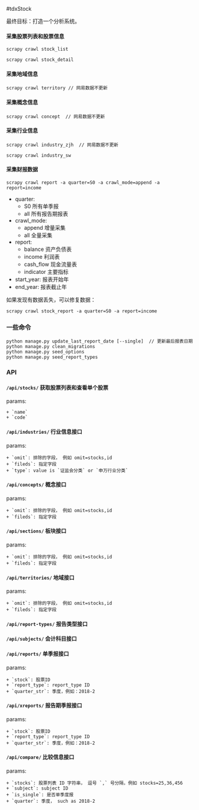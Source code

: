 #tdxStock

最终目标：打造一个分析系统。

#### 采集股票列表和股票信息

```
scrapy crawl stock_list

scrapy crawl stock_detail
```

#### 采集地域信息

```
scrapy crawl territory // 网易数据不更新
```

#### 采集概念信息

```
scrapy crawl concept  // 网易数据不更新
```

#### 采集行业信息

```
scrapy crawl industry_zjh  // 网易数据不更新

scrapy crawl industry_sw
```

#### 采集财报数据

```
scrapy crawl report -a quarter=S0 -a crawl_mode=append -a report=income
```

+ quarter:
    + S0 所有单季报
    + all 所有报告期报表
+ crawl_mode:
    + append 增量采集
    + all 全量采集
+ report:
    + balance 资产负债表
    + income 利润表
    + cash_flow 现金流量表
    + indicator 主要指标
+ start_year: 报表开始年
+ end_year: 报表截止年

如果发现有数据丢失，可以修复数据：

```
scrapy crawl stock_report -a quarter=S0 -a report=income
```


### 一些命令

```
python manage.py update_last_report_date [--single]  // 更新最后报表日期
python manage.py clean_migrations
python manage.py seed_options
python manage.py seed_report_types
```

### API

#### `/api/stocks/` 获取股票列表和查看单个股票

params:

    + `name`
    + `code`

#### `/api/industries/` 行业信息接口

params:

    + `omit`: 排除的字段， 例如 omit=stocks,id
    + `fileds`: 指定字段
    + `type`: value is `证监会分类` or `申万行业分类`


#### `/api/concepts/` 概念接口

params:

    + `omit`: 排除的字段， 例如 omit=stocks,id
    + `fileds`: 指定字段

#### `/api/sections/` 板块接口

params:

    + `omit`: 排除的字段， 例如 omit=stocks,id
    + `fileds`: 指定字段

#### `/api/territories/` 地域接口

params:

    + `omit`: 排除的字段， 例如 omit=stocks,id
    + `fileds`: 指定字段

#### `/api/report-types/` 报告类型接口

#### `/api/subjects/` 会计科目接口

#### `/api/reports/` 单季报接口

params:

    + `stock`: 股票ID
    + `report_type`: report_type ID
    + `quarter_str`: 季度，例如：2018-2

#### `/api/xreports/` 报告期季报接口

params:

    + `stock`: 股票ID
    + `report_type`: report_type ID
    + `quarter_str`: 季度，例如：2018-2

#### `/api/compare/` 比较信息接口

params:

    + `stocks`: 股票列表 ID 字符串， 逗号 `,` 号分隔，例如 stocks=25,36,456
    + `subject`: subject ID
    + `is_single`: 是否单季度报
    + `quarter`: 季度， such as 2018-2
